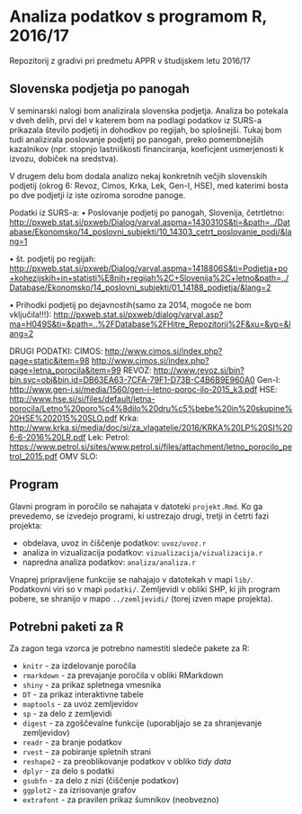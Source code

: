 # Analiza podatkov s programom R, 2016/17

Repozitorij z gradivi pri predmetu APPR v študijskem letu 2016/17

## Slovenska podjetja po panogah

V seminarski nalogi bom analizirala slovenska podjetja. Analiza bo potekala v dveh delih, prvi del v katerem bom na podlagi podatkov iz SURS-a prikazala število podjetij in dohodkov po regijah, bo splošnejši. Tukaj bom tudi analizirala poslovanje podjetij po panogah, preko pomembnejših kazalnikov (npr. stopnjo lastniškosti financiranja, koeficjent usmerjenosti k izvozu, dobiček na sredstva).

V drugem delu bom dodala analizo nekaj konkretnih večjih slovenskih podjetij (okrog 6: Revoz, Cimos, Krka, Lek, Gen-I, HSE), med katerimi bosta po dve podjetji iz iste oziroma sorodne panoge. 

Podatki iz SURS-a:
•	Poslovanje podjetij po panogah, Slovenija, četrtletno:
http://pxweb.stat.si/pxweb/Dialog/varval.aspma=1430310S&ti=&path=../Database/Ekonomsko/14_poslovni_subjekti/10_14303_cetrt_poslovanje_podj/&lang=1

•	št. podjetij po regijah: 
http://pxweb.stat.si/pxweb/Dialog/varval.aspma=1418806S&ti=Podjetja+po+kohezijskih+in+statisti%E8nih+regijah%2C+Slovenija%2C+letno&path=../Database/Ekonomsko/14_poslovni_subjekti/01_14188_podjetja/&lang=2

•	Prihodki podjetij po dejavnostih(samo za 2014, mogoče ne bom vključila!!!): 
http://pxweb.stat.si/pxweb/dialog/varval.asp?ma=H049S&ti=&path=..%2FDatabase%2FHitre_Repozitorij%2F&xu=&yp=&lang=2

DRUGI PODATKI:
CIMOS: http://www.cimos.si/index.php?page=static&item=98
http://www.cimos.si/index.php?page=letna_porocila&item=99
REVOZ: http://www.revoz.si/bin?bin.svc=obj&bin.id=DB63EA63-7CFA-79F1-D73B-C4B6B9E960A0
Gen-I: http://www.gen-i.si/media/1560/gen-i-letno-poroc-ilo-2015_k3.pdf
HSE: http://www.hse.si/si/files/default/letna-porocila/Letno%20poro%c4%8dilo%20dru%c5%bebe%20in%20skupine%20HSE%202015%20SLO.pdf
Krka:  http://www.krka.si/media/doc/si/za_vlagatelje/2016/KRKA%20LP%20SI%206-6-2016%20LR.pdf
Lek:
Petrol: https://www.petrol.si/sites/www.petrol.si/files/attachment/letno_porocilo_petrol_2015.pdf
OMV SLO:

## Program

Glavni program in poročilo se nahajata v datoteki `projekt.Rmd`. Ko ga prevedemo,
se izvedejo programi, ki ustrezajo drugi, tretji in četrti fazi projekta:

* obdelava, uvoz in čiščenje podatkov: `uvoz/uvoz.r`
* analiza in vizualizacija podatkov: `vizualizacija/vizualizacija.r`
* napredna analiza podatkov: `analiza/analiza.r`

Vnaprej pripravljene funkcije se nahajajo v datotekah v mapi `lib/`. Podatkovni
viri so v mapi `podatki/`. Zemljevidi v obliki SHP, ki jih program pobere, se
shranijo v mapo `../zemljevidi/` (torej izven mape projekta).

## Potrebni paketi za R

Za zagon tega vzorca je potrebno namestiti sledeče pakete za R:

* `knitr` - za izdelovanje poročila
* `rmarkdown` - za prevajanje poročila v obliki RMarkdown
* `shiny` - za prikaz spletnega vmesnika
* `DT` - za prikaz interaktivne tabele
* `maptools` - za uvoz zemljevidov
* `sp` - za delo z zemljevidi
* `digest` - za zgoščevalne funkcije (uporabljajo se za shranjevanje zemljevidov)
* `readr` - za branje podatkov
* `rvest` - za pobiranje spletnih strani
* `reshape2` - za preoblikovanje podatkov v obliko *tidy data*
* `dplyr` - za delo s podatki
* `gsubfn` - za delo z nizi (čiščenje podatkov)
* `ggplot2` - za izrisovanje grafov
* `extrafont` - za pravilen prikaz šumnikov (neobvezno)

